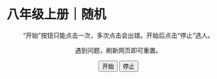 <meta charset="utf-8" />
<meta name="viewport" content="width=device-width, initial-scale=1" />
<link href="https://cdn.jsdelivr.net/npm/bootstrap@5.1.2/dist/css/bootstrap.min.css" rel="stylesheet" />
<script src="https://cdn.jsdelivr.net/npm/bootstrap@5.1.2/dist/js/bootstrap.bundle.min.js"></script>
<nav class="navbar bg-white navbar-light sticky-top">
	<div class="container-fluid">
		<script src="/header.js" type="text/javascript"></script>
	</div>
</nav>
<link rel="stylesheet" type="text/css" href="style.css" />

# 八年级上册｜随机

<script>
function myFunction() {
    document.getElementById("demo").innerHTML = "<button type=\"button\" class=\"btn btn-outline-primary\" disabled>开始</button>";
}
</script>

<div style="text-align: center;">
    <p>“开始”按钮只能点击一次，多次点击会出错。开始后点击“停止”选人。</p>
    <p>遇到问题，刷新网页即可重置。</p>
    <div>
        <button class="btn btn-outline-primary" onclick="myFunction()">开始</button>
        <button class="btn btn-outline-primary">停止</button>
    </div>
    <div id="mz" style="font-size:30px;"></div>
</div>
<script>
    var arr = ['倪振云','周一轩','蔡鑫源','王子航','邱家杨','胡志宇','翁睿阳','刘祖旭','孟梁栋','杨闿成','尹泽青','梅满','韩羽樊','杨森淼','张翔文','杨昊宇','潘天佑','彭程祎','苏子轩','孙义宸','宋梓睿','李逸然','马浩东','徐浩喆','李鑫磊','王昊涵','朱凯琪','崔嘉珊','赵妙格','黄紫怡','秦子清','刘瑾润','孟佳怡','夏梓茗','李若萱①','李若萱②','张子玥','白涵乐','张宋豫','李奕萱','郝月绮','李怡霏','蔡暖爔','张雅晴','廖梓祺','温曼茜','张珂源','齐耘萱','宋怡璇','赵依萍','何若谷','郑祺','武倬萱','姜云祎'];
    var btn = document.getElementsByTagName("button");
    var mz = document.getElementById("mz");
    mz.innerHTML = arr[0];
    var timer = null;
    btn[0].onclick = function(){
        timer = setInterval(function(){
            var random = Math.round(Math.random() * arr.length);
            mz.innerHTML = arr[random];
    }, 30)
    }
    btn[1].onclick = function(){
        clearInterval(timer);
    }
</script>

